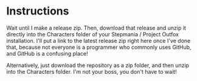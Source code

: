 # Instructions

Wait until I make a release zip. Then, download that release and unzip it directly into the Characters folder of your Stepmania / Project Outfox installation.
I'll put a link to the latest release zip right here once I've done that, because not everyone is a programmer who commonly uses GitHub, and GitHub is a confusing place!

Alternatively, just download the repository as a zip folder, and then unzip into the Characters folder. I'm not your boss, you don't have to wait!
